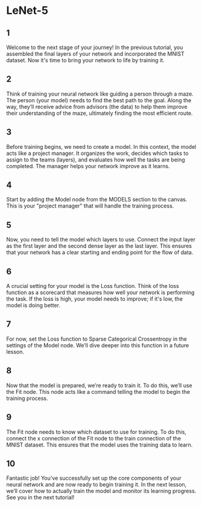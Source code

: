 # LeNet-5

## 1

Welcome to the next stage of your journey! In the previous tutorial, you assembled the final layers of your network and
incorporated the MNIST dataset. Now it's time to bring your network to life by training it.

## 2

Think of training your neural network like guiding a person through a maze. The person (your model) needs to find the best
path to the goal. Along the way, they’ll receive advice from advisors (the data) to help them improve their understanding
of the maze, ultimately finding the most efficient route.

## 3

Before training begins, we need to create a model. In this context, the model acts like a project manager. It organizes
the work, decides which tasks to assign to the teams (layers), and evaluates how well the tasks are being completed. The manager helps your network improve as it learns.

## 4

Start by adding the Model node from the MODELS section to the canvas. This is your "project manager" that will handle the training process.

## 5

Now, you need to tell the model which layers to use. Connect the input layer as the first layer and the second dense layer
as the last layer. This ensures that your network has a clear starting and ending point for the flow of data.

## 6

A crucial setting for your model is the Loss function. Think of the loss function as a scorecard that measures how well
your network is performing the task. If the loss is high, your model needs to improve; if it's low, the model is doing better.

## 7

For now, set the Loss function to Sparse Categorical Crossentropy in the settings of the Model node.
We’ll dive deeper into this function in a future lesson.

## 8

Now that the model is prepared, we’re ready to train it. To do this, we’ll use the Fit node. This node acts like a command
telling the model to begin the training process.

## 9

The Fit node needs to know which dataset to use for training. To do this, connect the x connection of the Fit node to the
train connection of the MNIST dataset. This ensures that the model uses the training data to learn.

## 10

Fantastic job! You’ve successfully set up the core components of your neural network and are now ready to begin training it.
In the next lesson, we’ll cover how to actually train the model and monitor its learning progress. See you in the next tutorial!
